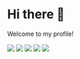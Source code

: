 # Hi there 👋
Welcome to my profile!

<img align="center" height="auto" src="https://img.shields.io/badge/Tidak%20ada%20apa%C2%B2%20disini-020433?style=for-the-badge&logo=github"/>

<img align="center" height="auto" src="https://github-readme-stats.vercel.app/api?username=Pokoke-01&show_icons=true&theme=chartreuse-dark"/>

<img align="center" height="auto" src="https://github-profile-trophy.vercel.app/?username=Pokoke-01&theme=alduin&column=4"/>

<img align="center" height="auto" src="https://github.com/saadeghi/saadeghi/blob/master/dino.gif"/>

<img align="center" height="auto" src="https://raw.githubusercontent.com/BrunnerLivio/brunnerlivio/master/images/marquee.svg"/>


<!--
**Pokoke-01/Pokoke-01** is a ✨ _special_ ✨ repository because its `README.md` (this file) appears on your GitHub profile.

Here are some ideas to get you started:

- 🔭 I’m currently working on ...
- 🌱 I’m currently learning ...
- 👯 I’m looking to collaborate on ...
- 🤔 I’m looking for help with ...
- 💬 Ask me about ...
- 📫 How to reach me: ...
- 😄 Pronouns: ...
- ⚡ Fun fact: ...
-->
